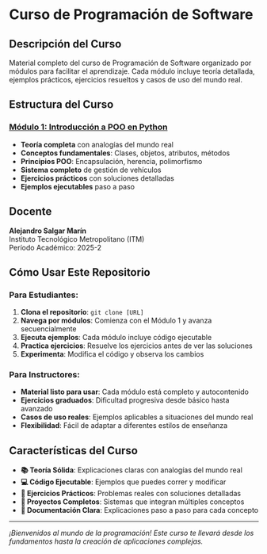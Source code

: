 # Curso de Programación de Software

## Descripción del Curso
Material completo del curso de Programación de Software organizado por módulos para facilitar el aprendizaje. Cada módulo incluye teoría detallada, ejemplos prácticos, ejercicios resueltos y casos de uso del mundo real.

## Estructura del Curso

### [Módulo 1: Introducción a POO en Python](./01-Introduccion-POO-Python/)
- **Teoría completa** con analogías del mundo real
- **Conceptos fundamentales**: Clases, objetos, atributos, métodos
- **Principios POO**: Encapsulación, herencia, polimorfismo
- **Sistema completo** de gestión de vehículos
- **Ejercicios prácticos** con soluciones detalladas
- **Ejemplos ejecutables** paso a paso

## Docente
**Alejandro Salgar Marín**  
Instituto Tecnológico Metropolitano (ITM)  
Período Académico: 2025-2

## Cómo Usar Este Repositorio

### **Para Estudiantes:**
1. **Clona el repositorio**: `git clone [URL]`
2. **Navega por módulos**: Comienza con el Módulo 1 y avanza secuencialmente
3. **Ejecuta ejemplos**: Cada módulo incluye código ejecutable
4. **Practica ejercicios**: Resuelve los ejercicios antes de ver las soluciones
5. **Experimenta**: Modifica el código y observa los cambios

### **Para Instructores:**
- **Material listo para usar**: Cada módulo está completo y autocontenido
- **Ejercicios graduados**: Dificultad progresiva desde básico hasta avanzado
- **Casos de uso reales**: Ejemplos aplicables a situaciones del mundo real
- **Flexibilidad**: Fácil de adaptar a diferentes estilos de enseñanza

## Características del Curso

- **📚 Teoría Sólida**: Explicaciones claras con analogías del mundo real
- **💻 Código Ejecutable**: Ejemplos que puedes correr y modificar
- **🎯 Ejercicios Prácticos**: Problemas reales con soluciones detalladas
- **🚀 Proyectos Completos**: Sistemas que integran múltiples conceptos
- **📖 Documentación Clara**: Explicaciones paso a paso para cada concepto

---

*¡Bienvenidos al mundo de la programación! Este curso te llevará desde los fundamentos hasta la creación de aplicaciones complejas.*
